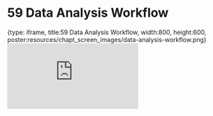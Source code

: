 # 59 Data Analysis Workflow
 
{type: iframe, title:59 Data Analysis Workflow, width:800, height:600, poster:resources/chapt_screen_images/data-analysis-workflow.png}
![](https://datatrail-jhu.github.io/DataTrail/no_toc/data-analysis-workflow.html)
 

 
